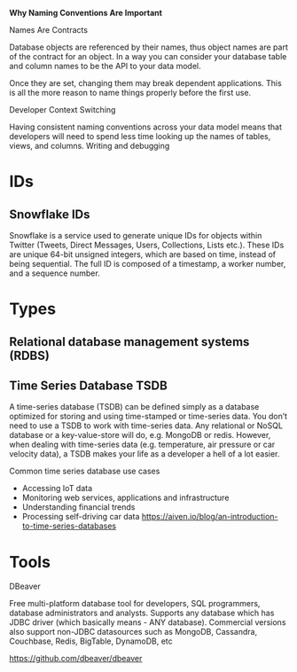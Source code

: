 
**Why Naming Conventions Are Important**

Names Are Contracts

Database objects are referenced by their names, thus object names are part of the contract for an object. In a way you can consider your database table and column names to be the API to your data model.

Once they are set, changing them may break dependent applications. This is all the more reason to name things properly before the first use.


Developer Context Switching

Having consistent naming conventions across your data model means that developers will need to spend less time looking up the names of tables, views, and columns. Writing and debugging 

# IDs

## Snowflake IDs

Snowflake is a service used to generate unique IDs for objects within Twitter (Tweets, Direct Messages, Users, Collections, Lists etc.). These IDs are unique 64-bit unsigned integers, which are based on time, instead of being sequential. The full ID is composed of a timestamp, a worker number, and a sequence number.

# Types

## Relational database management systems (RDBS)

## Time Series Database TSDB

A time-series database (TSDB) can be defined simply as a database optimized for storing and using time-stamped or time-series data. You don’t need to use a TSDB to work with time-series data. Any relational or NoSQL database or a key-value-store will do, e.g. MongoDB or redis. However, when dealing with time-series data (e.g. temperature, air pressure or car velocity data), a TSDB makes your life as a developer a hell of a lot easier.


Common time series database use cases
- Accessing IoT data
- Monitoring web services, applications and infrastructure
- Understanding financial trends
- Processing self-driving car data
https://aiven.io/blog/an-introduction-to-time-series-databases

# Tools


DBeaver

Free multi-platform database tool for developers, SQL programmers, database administrators and analysts.
Supports any database which has JDBC driver (which basically means - ANY database). Commercial versions also support non-JDBC datasources such as MongoDB, Cassandra, Couchbase, Redis, BigTable, DynamoDB, etc


https://github.com/dbeaver/dbeaver